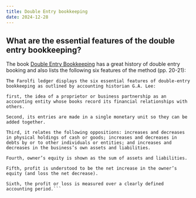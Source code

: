 ```yaml
---
title: Double Entry bookkeeping
date: 2024-12-28
---
```


## What are the essential features of the double entry bookkeeping?

The book [Double Entry Bookkeeping](https://www.janegleesonwhite.com/double) has a great history
of double entry booking and also lists the following six 
features of the method (pp. 20-21):

``` quote
The Farolfi ledger displays the six essential features of double-entry bookkeeping as outlined by accounting historian G.A. Lee: 

first, the idea of a proprietor or business partnership as an accounting entity whose books record its financial relationships with others. 

Second, its entries are made in a single monetary unit so they can be added together. 

Third, it relates the following oppositions: increases and decreases in physical holdings of cash or goods; increases and decreases in debts by or to other individuals or entities; and increases and decreases in the business’s own assets and liabilities. 

Fourth, owner’s equity is shown as the sum of assets and liabilities. 

Fifth, profit is understood to be the net increase in the owner’s equity (and loss the net decrease). 

Sixth, the profit or loss is measured over a clearly defined accounting period.```

 
